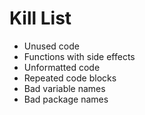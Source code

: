 Kill List
=========
* Unused code
* Functions with side effects
* Unformatted code
* Repeated code blocks
* Bad variable names
* Bad package names
